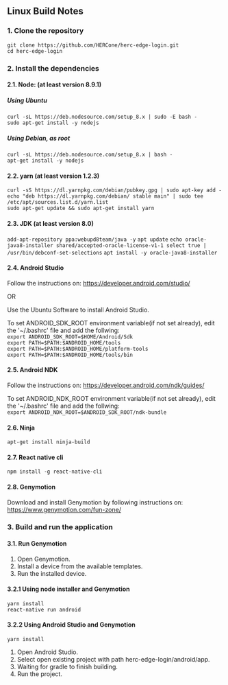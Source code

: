 ## Linux Build Notes 

### 1. Clone the repository
`git clone https://github.com/HERCone/herc-edge-login.git`  
`cd herc-edge-login`  

### 2. Install the dependencies

  #### 2.1. Node: (at least version 8.9.1)
  ##### Using Ubuntu
  `curl -sL https://deb.nodesource.com/setup_8.x | sudo -E bash -`  
  `sudo apt-get install -y nodejs`  

  ##### Using Debian, as root
  `curl -sL https://deb.nodesource.com/setup_8.x | bash -`  
  `apt-get install -y nodejs`  

  #### 2.2. yarn (at least version 1.2.3)
  `curl -sS https://dl.yarnpkg.com/debian/pubkey.gpg | sudo apt-key add -`  
  `echo "deb https://dl.yarnpkg.com/debian/ stable main" | sudo tee /etc/apt/sources.list.d/yarn.list`  
  `sudo apt-get update && sudo apt-get install yarn`  


  #### 2.3. JDK (at least version 8.0)
  `add-apt-repository ppa:webupd8team/java -y`
  `apt update`
  `echo oracle-java8-installer shared/accepted-oracle-license-v1-1 select true | /usr/bin/debconf-set-selections`
  `apt install -y oracle-java8-installer`

  #### 2.4. Android Studio
  Follow the instructions on:
  https://developer.android.com/studio/

  OR
    
  Use the Ubuntu Software to install Android Studio.
    
  To set ANDROID_SDK_ROOT environment variable(if not set already), edit the '~/.bashrc' file and add the follwing:  
    `export ANDROID_SDK_ROOT=$HOME/Android/Sdk`  
    `export PATH=$PATH:$ANDROID_HOME/tools`  
    `export PATH=$PATH:$ANDROID_HOME/platform-tools`  
    `export PATH=$PATH:$ANDROID_HOME/tools/bin`  

  #### 2.5. Android NDK
  Follow the instructions on:
  https://developer.android.com/ndk/guides/
    
  To set ANDROID_NDK_ROOT environment variable(if not set already), edit the '~/.bashrc' file and add the follwing:  
  `export ANDROID_NDK_ROOT=$ANDROID_SDK_ROOT/ndk-bundle`  
    
  #### 2.6. Ninja 
  `apt-get install ninja-build`  

  #### 2.7. React native cli
  `npm install -g react-native-cli`  

  #### 2.8. Genymotion 
  Download and install Genymotion by following instructions on:
  https://www.genymotion.com/fun-zone/

### 3. Build and run the application
#### 3.1. Run Genymotion
1. Open Genymotion.
2. Install a device from the available templates.
3. Run the installed device.
    
#### 3.2.1 Using node installer and Genymotion   
`yarn install`  
`react-native run android`  
    
#### 3.2.2 Using Android Studio and Genymotion  
`yarn install`  
    
1. Open Android Studio.
2. Select open existing project with path herc-edge-login/android/app.
3. Waiting for gradle to finish building.
4. Run the project.


